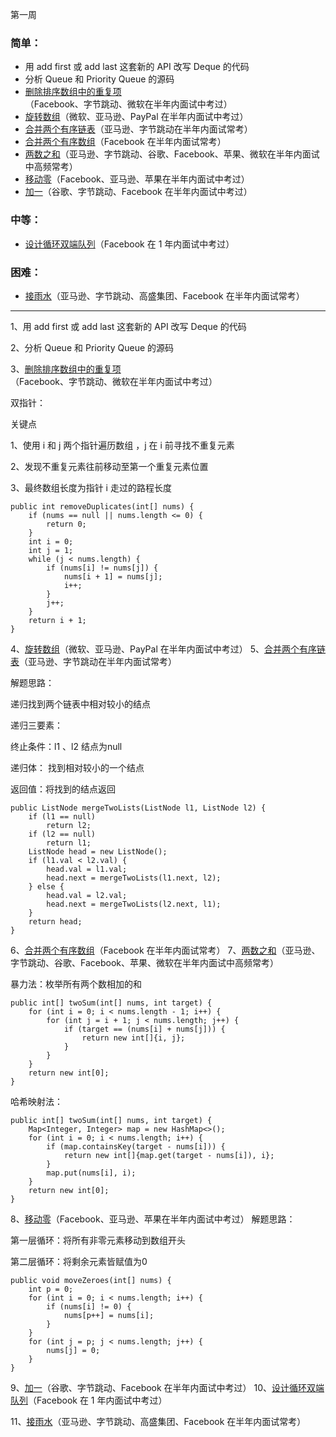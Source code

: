 第一周

### 简单：

* 用 add first 或 add last 这套新的 API 改写 Deque 的代码
* 分析 Queue 和 Priority Queue 的源码
* [删除排序数组中的重复项](https://leetcode-cn.com/problems/remove-duplicates-from-sorted-array/)（Facebook、字节跳动、微软在半年内面试中考过）
* [旋转数组](https://leetcode-cn.com/problems/rotate-array/)（微软、亚马逊、PayPal 在半年内面试中考过）
* [合并两个有序链表](https://leetcode-cn.com/problems/merge-two-sorted-lists/)（亚马逊、字节跳动在半年内面试常考）
* [合并两个有序数组](https://leetcode-cn.com/problems/merge-sorted-array/)（Facebook 在半年内面试常考）
* [两数之和](https://leetcode-cn.com/problems/two-sum/)（亚马逊、字节跳动、谷歌、Facebook、苹果、微软在半年内面试中高频常考）
* [移动零](https://leetcode-cn.com/problems/move-zeroes/)（Facebook、亚马逊、苹果在半年内面试中考过）
* [加一](https://leetcode-cn.com/problems/plus-one/)（谷歌、字节跳动、Facebook 在半年内面试中考过）
### 中等：

* [设计循环双端队列](https://leetcode.com/problems/design-circular-deque)（Facebook 在 1 年内面试中考过）
### 困难：

* [接雨水](https://leetcode.com/problems/trapping-rain-water/)（亚马逊、字节跳动、高盛集团、Facebook 在半年内面试常考）

---


1、用 add first 或 add last 这套新的 API 改写 Deque 的代码

2、分析 Queue 和 Priority Queue 的源码

3、[删除排序数组中的重复项](https://leetcode-cn.com/problems/remove-duplicates-from-sorted-array/)（Facebook、字节跳动、微软在半年内面试中考过）

双指针：

关键点

1、使用 i 和 j 两个指针遍历数组 ，j 在 i 前寻找不重复元素

2、发现不重复元素往前移动至第一个重复元素位置

3、最终数组长度为指针 i 走过的路程长度

```plain
public int removeDuplicates(int[] nums) {
    if (nums == null || nums.length <= 0) {
        return 0;
    }
    int i = 0;
    int j = 1;
    while (j < nums.length) {
        if (nums[i] != nums[j]) {
            nums[i + 1] = nums[j];
            i++;
        }
        j++;
    }
    return i + 1;
}
```
4、[旋转数组](https://leetcode-cn.com/problems/rotate-array/)（微软、亚马逊、PayPal 在半年内面试中考过）
5、[合并两个有序链表](https://leetcode-cn.com/problems/merge-two-sorted-lists/)（亚马逊、字节跳动在半年内面试常考）

解题思路：

递归找到两个链表中相对较小的结点

递归三要素：

终止条件：l1 、l2 结点为null

递归体： 找到相对较小的一个结点

返回值：将找到的结点返回

```plain
public ListNode mergeTwoLists(ListNode l1, ListNode l2) {
    if (l1 == null)
        return l2;
    if (l2 == null)
        return l1;
    ListNode head = new ListNode();
    if (l1.val < l2.val) {
        head.val = l1.val;
        head.next = mergeTwoLists(l1.next, l2);
    } else {
        head.val = l2.val;
        head.next = mergeTwoLists(l2.next, l1);
    }
    return head;
}
```
6、[合并两个有序数组](https://leetcode-cn.com/problems/merge-sorted-array/)（Facebook 在半年内面试常考）
7、[两数之和](https://leetcode-cn.com/problems/two-sum/)（亚马逊、字节跳动、谷歌、Facebook、苹果、微软在半年内面试中高频常考）

暴力法：枚举所有两个数相加的和

```plain
public int[] twoSum(int[] nums, int target) {
    for (int i = 0; i < nums.length - 1; i++) {
        for (int j = i + 1; j < nums.length; j++) {
            if (target == (nums[i] + nums[j])) {
                return new int[]{i, j};
            }
        }
    }
    return new int[0];
}
```
哈希映射法：
```plain
public int[] twoSum(int[] nums, int target) {
    Map<Integer, Integer> map = new HashMap<>();
    for (int i = 0; i < nums.length; i++) {
        if (map.containsKey(target - nums[i])) {
            return new int[]{map.get(target - nums[i]), i};
        }
        map.put(nums[i], i);
    }
    return new int[0];
}
```
8、[移动零](https://leetcode-cn.com/problems/move-zeroes/)（Facebook、亚马逊、苹果在半年内面试中考过）
解题思路：

第一层循环：将所有非零元素移动到数组开头

第二层循环：将剩余元素皆赋值为0

```plain
public void moveZeroes(int[] nums) {
    int p = 0;
    for (int i = 0; i < nums.length; i++) {
        if (nums[i] != 0) {
            nums[p++] = nums[i];
        }
    }
    for (int j = p; j < nums.length; j++) {
        nums[j] = 0;
    }
}
```
9、[加一](https://leetcode-cn.com/problems/plus-one/)（谷歌、字节跳动、Facebook 在半年内面试中考过）
10、[设计循环双端队列](https://leetcode.com/problems/design-circular-deque)（Facebook 在 1 年内面试中考过）

11、[接雨水](https://leetcode.com/problems/trapping-rain-water/)（亚马逊、字节跳动、高盛集团、Facebook 在半年内面试常考）

